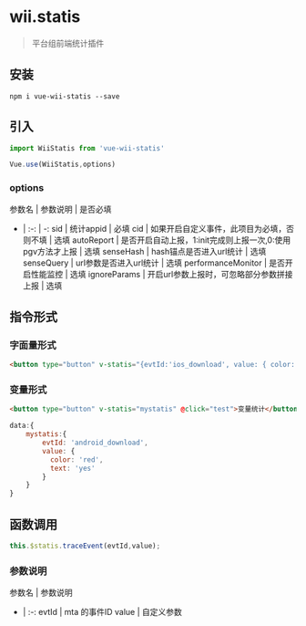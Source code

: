 # wii.statis

> 平台组前端统计插件

## 安装

```
npm i vue-wii-statis --save
```

## 引入

```javascript
import WiiStatis from 'vue-wii-statis'

Vue.use(WiiStatis,options)
```

### options
参数名 | 参数说明 | 是否必填
- | :-: | -:
 sid | 统计appid | 必填
 cid | 如果开启自定义事件，此项目为必填，否则不填 | 选填
 autoReport | 是否开启自动上报，1:init完成则上报一次,0:使用pgv方法才上报 | 选填
 senseHash | hash锚点是否进入url统计 | 选填
 senseQuery | url参数是否进入url统计 | 选填
 performanceMonitor | 是否开启性能监控 | 选填
 ignoreParams | 开启url参数上报时，可忽略部分参数拼接上报 | 选填

## 指令形式

### 字面量形式

```html
<button type="button" v-statis="{evtId:'ios_download', value: { color: 'block', text: 'ok' }}" @click="test">字面量统计</button>
```

### 变量形式
```html
<button type="button" v-statis="mystatis" @click="test">变量统计</button>
```

```javascript
data:{
    mystatis:{
        evtId: 'android_download',
        value: {
          color: 'red',
          text: 'yes'
        }
    }
}
```

## 函数调用

```javascript
this.$statis.traceEvent(evtId,value);
```

### 参数说明
参数名 | 参数说明
- | :-:
 evtId | mta 的事件ID
 value | 自定义参数